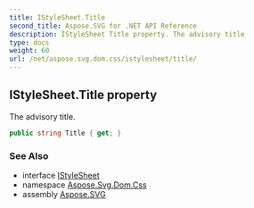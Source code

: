 ```yaml
---
title: IStyleSheet.Title
second_title: Aspose.SVG for .NET API Reference
description: IStyleSheet Title property. The advisory title
type: docs
weight: 60
url: /net/aspose.svg.dom.css/istylesheet/title/
---
```

## IStyleSheet.Title property

The advisory title.

```csharp
public string Title { get; }
```

### See Also

* interface [IStyleSheet](../)
* namespace [Aspose.Svg.Dom.Css](../../../aspose.svg.dom.css/)
* assembly [Aspose.SVG](../../../)
